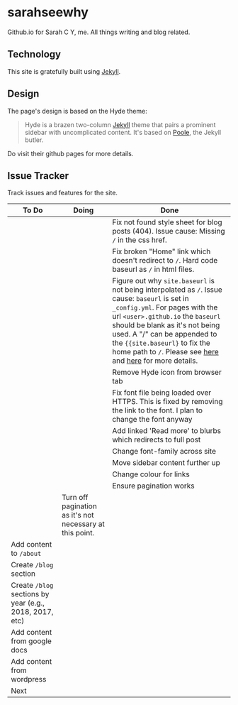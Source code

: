 # sarahseewhy

Github.io for Sarah C Y, me. All things writing and blog related.

## Technology 
This site is gratefully built using [Jekyll](https://jekyllrb.com/docs/github-pages/). 

## Design
The page's design is based on the Hyde theme:

> Hyde is a brazen two-column [Jekyll](http://jekyllrb.com) theme that pairs a prominent sidebar with uncomplicated content. It's based on [Poole](http://getpoole.com), the Jekyll butler.

Do visit their github pages for more details.

## Issue Tracker

Track issues and features for the site.

| To Do | Doing | Done|
|-------|-------|-----|
|  | | Fix not found style sheet for blog posts (404). Issue cause: Missing `/` in the css href. |
|  | | Fix broken "Home" link which doesn't redirect to `/`. Hard code baseurl as `/` in html files. |
|  | | Figure out why `site.baseurl` is not being interpolated as `/`. Issue cause: `baseurl` is set in `_config.yml`. For pages with the url `<user>.github.io` the `baseurl` should be blank as it's not being used. A "/" can be appended to the `{{site.baseurl}` to fix the home path to `/`. Please see [here](https://byparker.com/blog/2014/clearing-up-confusion-around-baseurl/) and [here](https://software-carpentry.org/blog/2016/09/we-still-cant-have-nice-things.html) for more details. |
|  | | Remove Hyde icon from browser tab |
|  | | Fix font file being loaded over HTTPS. This is fixed by removing the link to the font. I plan to change the font anyway |
|  | | Add linked 'Read more' to blurbs which redirects to full post |
|  | | Change font-family across site |
|  | | Move sidebar content further up |
|  | | Change colour for links |
|  | | Ensure pagination works |
|  | Turn off pagination as it's not necessary at this point. | |
| Add content to `/about`  | | |
| Create `/blog` section | | |
| Create `/blog` sections by year (e.g., 2018, 2017, etc) | | |
| Add content from google docs | | |
| Add content from wordpress | | |
| Next | | |
